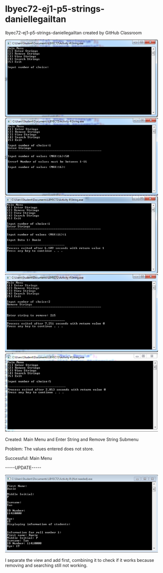 # lbyec72-ej1-p5-strings-daniellegailtan
lbyec72-ej1-p5-strings-daniellegailtan created by GitHub Classroom

![](1.PNG)
![](2.PNG)
![](3.PNG)
![](4.PNG)
![](5.PNG)

Created: Main Menu and Enter String and Remove String Submenu

Problem: The values entered does not store. 

Successful: Main Menu

-----UPDATE-----

![](Capture1.PNG)

I separate the view and add first, combining it to check if it works because removing and searching still not working.
